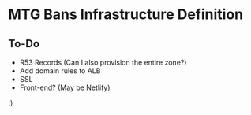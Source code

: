 # MTG Bans Infrastructure Definition

## To-Do

- R53 Records (Can I also provision the entire zone?)
- Add domain rules to ALB
- SSL
- Front-end? (May be Netlify)

:)